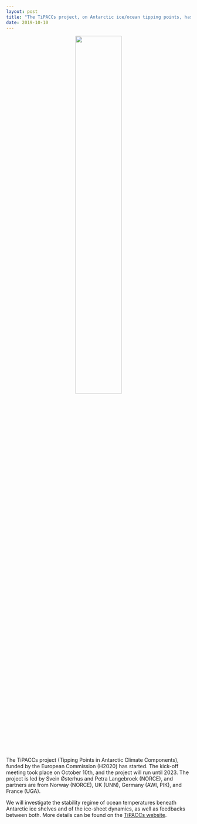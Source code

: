 ```yaml
---
layout: post
title: "The TiPACCs project, on Antarctic ice/ocean tipping points, has started"
date: 2019-10-10
---
```


<center><div>
<img src="{{site.url}}projects_dir/img/logo_TiPACCs.png" width="50%" height="50%"/>
</div></center>

The TiPACCs project (Tipping Points in Antarctic Climate Components), funded by the European Commission (H2020) has started. The kick-off meeting took place on October 10th, and the project will run until 2023. The project is led by Svein Østerhus and Petra Langebroek (NORCE), and partners are from Norway (NORCE), UK (UNN), Germany (AWI, PIK), and France (UGA).

We will investigate the stability regime of ocean temperatures beneath Antarctic ice shelves and of the ice-sheet dynamics, as well as feedbacks between both. More details can be found on the [TiPACCs website](http://www.tipaccs.eu). 
